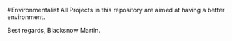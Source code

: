 #Environmentalist 
All Projects in this repository are aimed at having a better environment.

Best regards,
Blacksnow Martin.
